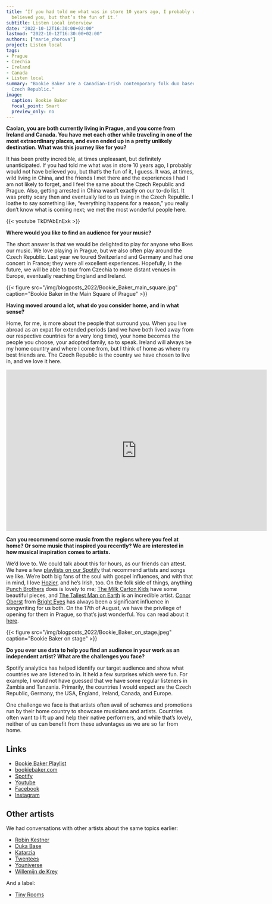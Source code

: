 ```yaml
---
title: ‘If you had told me what was in store 10 years ago, I probably would not have
  believed you, but that’s the fun of it.’
subtitle: Listen Local interview
date: "2022-10-12T16:30:00+02:00"
lastmod: "2022-10-12T16:30:00+02:00"
authors: ["marie_zhorova"]
project: Listen local
tags:
- Prague
- Czechia
- Ireland
- Canada
- Listen local
summary: "Bookie Baker are a Canadian-Irish contemporary folk duo based in Prague,
  Czech Republic."
image:
  caption: Bookie Baker
  focal_point: Smart
  preview_only: no
---
```

**Caolan, you are both currently living in Prague, and you come from Ireland and Canada. You have met each other while traveling in one of the most extraordinary places, and even ended up in a pretty unlikely destination. What was this journey like for you?**

It has been pretty incredible, at times unpleasant, but definitely unanticipated. If you had told me what was in store 10 years ago, I probably would not have believed you, but that’s the fun of it, I guess. It was, at times, wild living in China, and the friends I met there and the experiences I had I am not likely to forget, and I feel the same about the Czech Republic and Prague. Also, getting arrested in China wasn’t exactly on our to-do list. It was pretty scary then and eventually led to us living in the Czech Republic. I loathe to say something like, “everything happens for a reason,” you really don’t know what is coming next; we met the most wonderful people here.

{{< youtube TkDfAbEnExk >}}

**Where would you like to find an audience for your music?**

The short answer is that we would be delighted to play for anyone who likes our music. We love playing in Prague, but we also often play around the Czech Republic. Last year we toured Switzerland and Germany and had one concert in France; they were all excellent experiences. Hopefully, in the future, we will be able to tour from Czechia to more distant venues in Europe, eventually reaching England and Ireland. 

{{< figure src="/img/blogposts_2022/Bookie_Baker_main_square.jpg" caption="Bookie Baker in the Main Square of Prague" >}}


**Having moved around a lot, what do you consider home, and in what sense?**

Home, for me, is more about the people that surround you. When you live abroad as an expat for extended periods (and we have both lived away from our respective countries for a very long time), your home becomes the people you choose, your adopted family, so to speak. Ireland will always be my home country and where I come from, but I think of home as where my best friends are. The Czech Republic is the country we have chosen to live in, and we love it here.

<!--  This code is copy pasted from Spotify.  You can adjust the height to look better.  -->
<iframe src="https://open.spotify.com/playlist/7e16W7CEUoFS5u6G8lTGFM?si=9b6af14e94ef4b59" width="700" height="433" frameborder="0" allowtransparency="true" allow="encrypted-media"></iframe> 


**Can you recommend some music from the regions where you feel at home? Or some music that inspired you recently? We are interested in how musical inspiration comes to artists.**

We’d love to. We could talk about this for hours, as our friends can attest. We have a few [playlists on our Spotify](https://open.spotify.com/playlist/7Mu4HNYsGVFW7JzFItpdtL?si=78289b78ec964890) that recommend artists and songs we like. We’re both big fans of the soul with gospel influences, and with that in mind, I love [Hozier](https://hozier.com/), and he’s Irish, too. On the folk side of things, anything [Punch Brothers](https://www.punchbrothers.com/) does is lovely to me; [The Milk Carton Kids](https://www.themilkcartonkids.com/) have some beautiful pieces, and [The Tallest Man on Earth](https://www.thetallestmanonearth.com/) is an incredible artist. [Conor Oberst](http://www.conoroberst.com/) from [Bright Eyes](https://www.thisisbrighteyes.com/) has always been a significant influence in songwriting for us both. On the 17th of August, we have the privilege of opening for them in Prague, so that’s just wonderful. You can read about it [here](https://www.fullmoonzine.cz/bright-eyes-17-08-2022-lucerna-music-bar-praha). 

{{< figure src="/img/blogposts_2022/Bookie_Baker_on_stage.jpeg" caption="Bookie Baker on stage" >}}


**Do you ever use data to help you find an audience in your work as an independent artist? What are the challenges you face?**

Spotify analytics has helped identify our target audience and show what countries we are listened to in. It held a few surprises which were fun. For example, I would not have guessed that we have some regular listeners in Zambia and Tanzania. Primarily,  the countries I would expect are the Czech Republic, Germany, the USA, England, Ireland, Canada, and Europe. 

One challenge we face is that artists often avail of schemes and promotions run by their home country to showcase musicians and artists. Countries often want to lift up and help their native performers, and while that’s lovely, neither of us can benefit from these advantages as we are so far from home.

## Links

- [Bookie Baker Playlist ](https://open.spotify.com/playlist/7e16W7CEUoFS5u6G8lTGFM?si=9b6af14e94ef4b59)
- [bookiebaker.com](https://bookiebaker.com/)
- [Spotify](https://open.spotify.com/artist/09qaoSV8ipcBdvsnEptWFE)   
- [Youtube](https://www.youtube.com/channel/UCCyeeo8iioQEF6Gmw2FCIug)   
- [Facebook](http://facebook.com/bookiebakermusic)   
- [Instagram](http://instagram.com/bookiebakermusic)


## Other artists

We had conversations with other artists about the same topics earlier:

- [Robin Kestner](https://dataandlyrics.com/post/2020-11-11-listen-local-robin-kester/)
- [Duka Base](https://dataandlyrics.com/post/2020-10-28-duka-mission/)
- [Katarzia](https://dataandlyrics.com/post/2020-11-25-katarzia/)
- [Twentees](https://dataandlyrics.com/post/2020-11-18-where-they-understand-us/)
- [Youniverse](https://dataandlyrics.com/post/2020-11-30-youniverse/)
- [Willemijn de Krey](https://dataandlyrics.com/post/2021-04-04-wdekrey/)

And a label:
- [Tiny Rooms](https://dataandlyrics.com/post/2020-12-14-tinyrooms/)
